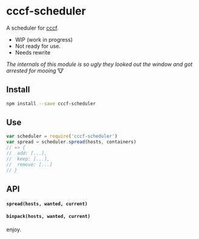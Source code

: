# cccf-scheduler

A scheduler for [cccf](https://github.com/asbjornenge/cccf).

* WIP (work in progress)
* Not ready for use.
* Needs rewrite

*The internals of this module is so ugly they looked out the window and got arrested for mooing* :cow:


## Install

```sh
npm install --save cccf-scheduler
```

## Use

```js
var scheduler = require('cccf-scheduler')
var spread = scheduler.spread(hosts, containers)
// => {
//  add: [...],
//  keep: [...],
//  remove: [...]
// }
```

## API

#### `spread(hosts, wanted, current)`

#### `binpack(hosts, wanted, current)`

enjoy.
